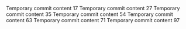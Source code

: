 Temporary commit content 17
Temporary commit content 27
Temporary commit content 35
Temporary commit content 54
Temporary commit content 63
Temporary commit content 71
Temporary commit content 97
